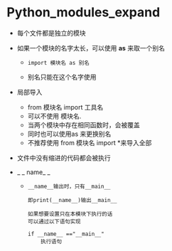 # Python_modules_expand

- 每个文件都是独立的模块

- 如果一个模块的名字太长，可以使用 **as** 来取一个别名

  - ```
    import 模块名 as 别名
    ```

  - 别名只能在这个名字使用



- 局部导入
  - from 模块名 import 工具名
  - 可以不使用  模块名.
  - 当两个模块中存在相同函数时，会被覆盖
  - 同时也可以使用as 来更换别名
  - 不推荐使用 from 模块名 import *来导入全部



- 文件中没有缩进的代码都会被执行



- _ _ name_ _

  - ```
    __name__输出时，只有__main__

    即print(__name__)输出__main__

    如果想要设置只在本模块下执行的话
    可以通过以下语句实现

    if __name__ =="__main__"
    	执行语句
    ```

    ​